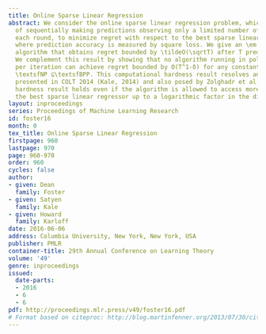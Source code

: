 ```yaml
---
title: Online Sparse Linear Regression
abstract: We consider the online sparse linear regression problem, which is the problem
  of sequentially making predictions observing only a limited number of features in
  each round, to minimize regret with respect to the best sparse linear regressor,
  where prediction accuracy is measured by square loss. We give an \em inefficient
  algorithm that obtains regret bounded by \tildeO(\sqrtT) after T prediction rounds.
  We complement this result by showing that no algorithm running in polynomial time
  per iteration can achieve regret bounded by O(T^1-δ) for any constant δ> 0 unless
  \textsfNP ⊆\textsfBPP. This computational hardness result resolves an open problem
  presented in COLT 2014 (Kale, 2014) and also posed by Zolghadr et al. (2013). This
  hardness result holds even if the algorithm is allowed to access more features than
  the best sparse linear regressor up to a logarithmic factor in the dimension.
layout: inproceedings
series: Proceedings of Machine Learning Research
id: foster16
month: 0
tex_title: Online Sparse Linear Regression
firstpage: 960
lastpage: 970
page: 960-970
order: 960
cycles: false
author:
- given: Dean
  family: Foster
- given: Satyen
  family: Kale
- given: Howard
  family: Karloff
date: 2016-06-06
address: Columbia University, New York, New York, USA
publisher: PMLR
container-title: 29th Annual Conference on Learning Theory
volume: '49'
genre: inproceedings
issued:
  date-parts:
  - 2016
  - 6
  - 6
pdf: http://proceedings.mlr.press/v49/foster16.pdf
# Format based on citeproc: http://blog.martinfenner.org/2013/07/30/citeproc-yaml-for-bibliographies/
---
```

